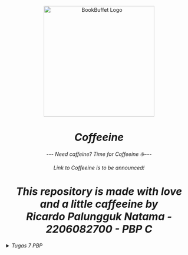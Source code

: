 <p align="center">
  <img src="https://assets.pikiran-rakyat.com/crop/0x0:0x0/x/photo/2022/05/20/2240932928.jpg" height="300" alt="BookBuffet Logo"/>
</p>
<h1 align="center">
    <em><strong>Coffeeine</strong><em>
</h1>
<p align="center">
  <em>--- Need caffeine? Time for Coffeeine ☕--- </em>
</p>
<p align="center">
    <em>Link to Coffeeine is to be announced!</em>
</p>
<h1 align="center">
    <em><strong>This repository is made with love and a little caffeeine by </br>
                Ricardo Palungguk Natama - 2206082700 - PBP C</strong></em>
</h1>

<details>
<summary>Tugas 7 PBP</summary>

# Tugas 7 PBP
## Soal :
1. Apa perbedaan utama antara _stateless_ dan _stateful_ widget dalam konteks pengembangan aplikasi Flutter?
2. Sebutkan seluruh _widget_ yang kamu gunakan untuk menyelesaikan tugas ini dan jelaskan fungsinya masing-masing.
3. Jelaskan bagaimana cara kamu mengimplementasikan checklist di atas secara step-by-step (bukan hanya sekadar mengikuti tutorial)

## Jawaban :


## Bonus Tugas 7

</details>